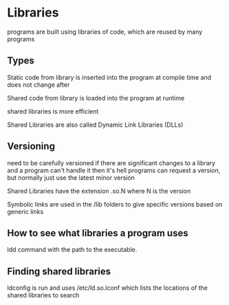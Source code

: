 # Libraries

programs are built using libraries of code, which are reused by many programs

## Types

Static
    code from library is inserted into the program at compile time and does not change after

Shared
    code from library is loaded into the program at runtime

shared libraries is more efficient

Shared Libraries are also called Dynamic Link Libraries (DLLs)

## Versioning

need to be carefully versioned
if there are significant changes to a library and a program can't handle it then it's hell
programs can request a version, but normally just use the latest minor version

Shared Libraries have the extension .so.N where N is the version

Symbolic links are used in the /lib folders to give specific versions based on generic links

## How to see what libraries a program uses

ldd command with the path to the executable.

## Finding shared libraries

ldconfig is run and uses /etc/ld.so.lconf which lists the locations of the shared libraries to search